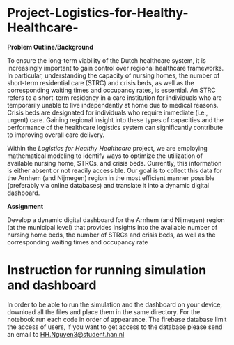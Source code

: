 # Project-Logistics-for-Healthy-Healthcare-

 
**Problem Outline/Background**
 
To ensure the long-term viability of the Dutch healthcare system, it is increasingly important to gain control over regional healthcare frameworks. In particular, understanding the capacity of nursing homes, the number of short-term residential care (STRC) and crisis beds, as well as the corresponding waiting times and occupancy rates, is essential. An STRC refers to a short-term residency in a care institution for individuals who are temporarily unable to live independently at home due to medical reasons. Crisis beds are designated for individuals who require immediate (i.e., urgent) care. Gaining regional insight into these types of capacities and the performance of the healthcare logistics system can significantly contribute to improving overall care delivery.
 
Within the _Logistics for Healthy Healthcare_ project, we are employing mathematical modeling to identify ways to optimize the utilization of available nursing home, STRCs, and crisis beds. Currently, this information is either absent or not readily accessible. Our goal is to collect this data for the Arnhem (and Nijmegen) region in the most efficient manner possible (preferably via online databases) and translate it into a dynamic digital dashboard.
 
**Assignment**
 
Develop a dynamic digital dashboard for the Arnhem (and Nijmegen) region (at the municipal level) that provides insights into the available number of nursing home beds, the number of STRCs and crisis beds, as well as the corresponding waiting times and occupancy rate

# Instruction for running simulation and dashboard

In order to be able to run the simulation and the dashboard on your device, download all the files and place them in the same directory. For the notebook run each code in order of appearance. 
The firebase database limit the access of users, if you want to get access to the database please send an email to HH.Nguyen3@student.han.nl
